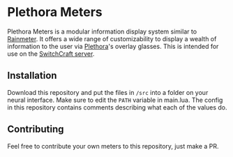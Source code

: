 # Plethora Meters
Plethora Meters is a modular information display system similar to [Rainmeter](https://www.rainmeter.net/). It offers a wide range of customizability to display a wealth of information to the user via [Plethora](https://github.com/SwitchCraftCC/Plethora-Fabric)'s overlay glasses. This is intended for use on the [SwitchCraft server](https://sc3.io).

## Installation
Download this repository and put the files in `/src` into a folder on your neural interface. Make sure to edit the `PATH` variable in main.lua.
The config in this repository contains comments describing what each of the values do.

## Contributing
Feel free to contribute your own meters to this repository, just make a PR.